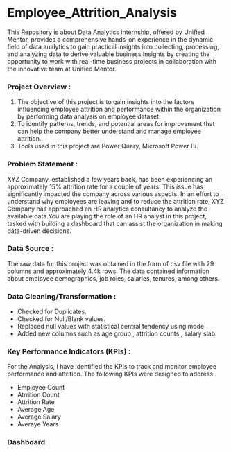 # Employee_Attrition_Analysis
This Repository is about Data Analytics internship, offered by Unified Mentor, provides a comprehensive hands-on experience in the dynamic field of data analytics to gain practical insights 
into collecting, processing, and analyzing data to derive valuable business insights by creating the opportunity to work with real-time business projects in collaboration with the
innovative team at Unified Mentor.
<br>
<h3>Project Overview :</h3>
<ol type="1">
  <li>
    The objective of this project is to gain insights into the factors influencing employee attrition
    and performance within the organization by performing data analysis on employee dataset.
  </li>
  <li>
    To identify patterns, trends, and potential areas for improvement that can help the company better understand and manage employee attrition.
  </li>
  <li>
    Tools used in this project are Power Query, Microsoft Power Bi.
  </li>
</ol>
<h3>Problem Statement :</h3>
XYZ Company, established a few years back, has been experiencing an approximately 15% attrition rate for a couple of years. 
This issue has significantly impacted the company across various aspects. In an effort to understand why employees are leaving and to reduce the attrition rate,
 XYZ Company has approached an HR analytics consultancy to analyze the available data.You are playing the role of an HR analyst in this project, 
tasked with building a dashboard that can assist the organization in making data-driven decisions.
<h3>Data Source :</h3>
The raw data for this project was obtained in the form of csv file with 29 columns and approximately 4.4k rows.
The data contained information about employee demographics, job roles, salaries, tenures, among others.
<h3>Data Cleaning/Transformation :</h3>
<ul>
  <li>Checked for Duplicates.</li>
  <li>Checked for Null/Blank values.</li>
  <li>Replaced null values with statistical central tendency using mode.</li>
  <li>Added new columns such as age group , attrition counts , salary slab.</li>
</ul>
<h3>Key Performance Indicators (KPIs) :</h3>
For the Analysis, I have identified the KPIs to track and monitor employee performance and attrition. The following KPIs were designed to address
<ul>
  <li>Employee Count</li>
  <li> Atrrition Count</li>
  <li> Attrition Rate </li>
  <li> Average Age </li>
  <li> Average Salary</li>
  <li>Averaye Years</li>
</ul>
<h3>Dashboard</h3>
